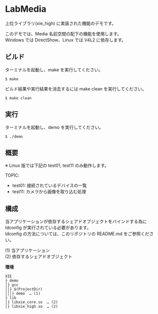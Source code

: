 LabMedia
===

上位ライブラリ(xie_high) に実装された機能のデモです。  

このデモでは、Media 名前空間の配下の機能を使用します。  
Windows では DirectShow、Linux では V4L2 に依存します。  

## ビルド

ターミナルを起動し、make を実行してください。

	$ make  

ビルド結果や実行結果を消去するには make clean を実行してください。  

	$ make clean


## 実行

ターミナルを起動し、demo を実行してください。  

	$ ./demo  


## 概要

※ Linux 版では下記の test01, test11 のみ動作します。

TOPIC:  

- test01: 接続されているデバイスの一覧
- test11: カメラから画像を取り込む処理

## 構成

当アプリケーションが依存するシェアドオブジェクトをバインドする為に ldconfig が実行されている必要があります。  
ldconfig の方法については、このリポジトリの README.md をご参照ください。  

(1) 当アプリケーション  
(2) 依存するシェアドオブジェクト  

**環境**  

	XIE  
	├ demo  
	│├ gcc  
	││├ $(ProjectDir)  
	│││├ demo  … (1)  
	├ lib  
	│├ libxie_core.so  … (2)  
	│├ libxie_high.so  … (2)  
